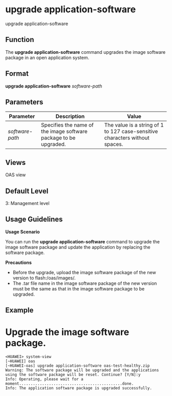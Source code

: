 upgrade application-software
============================

upgrade application-software

Function
--------



The **upgrade application-software** command upgrades the image software package in an open application system.




Format
------

**upgrade application-software** *software-path*


Parameters
----------

| Parameter | Description | Value |
| --- | --- | --- |
| *software-path* | Specifies the name of the image software package to be upgraded. | The value is a string of 1 to 127 case-sensitive characters without spaces. |



Views
-----

OAS view


Default Level
-------------

3: Management level


Usage Guidelines
----------------

**Usage Scenario**

You can run the **upgrade application-software** command to upgrade the image software package and update the application by replacing the software package.

**Precautions**

* Before the upgrade, upload the image software package of the new version to flash:/oas/images/.
* The .tar file name in the image software package of the new version must be the same as that in the image software package to be upgraded.

Example
-------

# Upgrade the image software package.
```
<HUAWEI> system-view
[~HUAWEI] oas
[~HUAWEI-oas] upgrade application-software oas-test-healthy.zip
Warning: The software package will be upgraded and the applications using the software package will be reset. Continue? [Y/N]:y
Info: Operating, please wait for a moment.............................................done.
Info: The application software package is upgraded successfully.

```